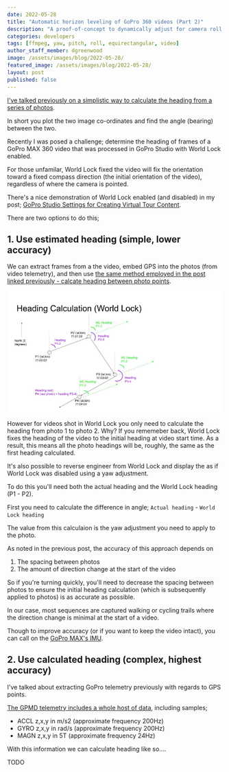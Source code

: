 ```yaml
---
date: 2022-05-28
title: "Automatic horizon leveling of GoPro 360 videos (Part 2)"
description: "A proof-of-concept to dynamically adjust for camera roll in equirectangular videos."
categories: developers
tags: [ffmpeg, yaw, pitch, roll, equirectangular, video]
author_staff_member: dgreenwood
image: /assets/images/blog/2022-05-28/
featured_image: /assets/images/blog/2022-05-28/
layout: post
published: false
---
```



[I've talked previously on a simplistic way to calculate the heading from a series of photos](/blog/2020/what-direction-are-you-facing).

In short you plot the two image co-ordinates and find the angle (bearing) between the two.

Recently I was posed a challenge; determine the heading of frames of a GoPro MAX 360 video that was processed in GoPro Studio with World Lock enabled.

For those unfamilar, World Lock fixed the video will fix the orientation toward a fixed compass direction (the initial orientation of the video), regardless of where the camera is pointed.

There's a nice demonstration of World Lock enabled (and disabled) in my post; [GoPro Studio Settings for Creating Virtual Tour Content](/blog/2021/using-gopro-studio-process-360-files).

There are two options to do this;

## 1. Use estimated heading (simple, lower accuracy)

We can extract frames from a the video, embed GPS into the photos (from video telemetry), and then use [the same method employed in the post linked previously - calcate heading between photo points](/blog/2021/using-gopro-studio-process-360-files).

<img class="img-fluid" src="/assets/images/blog/2022-05-28/gopro-world-lock-heading-calculation.jpg" alt="GoPro World Lock heading adjustment" title="GoPro World Lock heading adjustment" />

However for videos shot in World Lock you only need to calculate the heading from photo 1 to photo 2. Why? If you rememeber back, World Lock fixes the heading of the video to the initial heading at video start time. As a result, this means all the photo headings will be, roughly, the same as the first heading calculated.

It's also possible to reverse engineer from World Lock and display the as if World Lock was disabled using a yaw adjustment.

To do this you'll need both the actual heading and the World Lock heading (P1 - P2).

First you need to calculate the difference in angle; `Actual heading` - `World Lock heading`

The value from this calculaion is the yaw adjustment you need to apply to the photo.

As noted in the previous post, the accuracy of this approach depends on

1. The spacing between photos
2. The amount of direction change at the start of the video

So if you're turning quickly, you'll need to decrease the spacing between photos to ensure the initial heading calculation (which is subsequently applied to photos) is as accurate as possible.

In our case, most sequences are captured walking or cycling trails where the direction change is minimal at the start of a video.

Though to improve accuracy (or if you want to keep the video intact), you can call on the [GoPro MAX's IMU](/blog/2020/360-camera-sensors-imu-accelerometer-gyroscope-magnetometer).

## 2. Use calculated heading (complex, highest accuracy)

I've talked about extracting GoPro telemetry previously with regards to GPS points.

[The GPMD telemetry includes a whole host of data](/blog/2022/evolution-of-gopro-camera-sensors-gpmf), including samples;

* ACCL z,x,y in m/s2 (approximate frequency 200Hz)
* GYRO z,x,y in rad/s (approximate frequency 200Hz)
* MAGN z,x,y in 5T (approximate frequency 24Hz)

With this information we can calculate heading like so....

TODO







